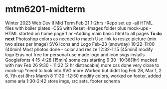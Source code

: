 # mtm6201-midterm

Winter 2023 Web Dev II Mid Term
Feb 21
1-2hrs
-Repo set up
-all HTML files with boiler plates
-CSS with Reset
-Images folder plus mock-ups
-HTML started on home page
1 hr
-Adding main basic html to all pages
**To do next**
Photoshop colors as needed to match
Use link to resize picture (min two sizes per image)
SVG icons and Logo
Feb-23 (snowday)
10:22-11:00 (40min)
Most photos done - color and resize
12:32-1:15 (45mini)
modify logo Eras not free for personal use
made logo and icon svgs
installs Googlefonts
4:15-4:28 (15min)
some css starting
9:30 -10:36(1hr)
mucked with nav
Feb 26
9:30 - 11:22 (2 hr distracable)
more css done very close to mock-up
\*need to look into SVG more
Worked but didnt log
Feb 28, Mar 1, 2 6, 7th est 8hrs
March 8
11:30 -12:50
modify colors, worked on footer, added some aria
1:30-2:42
store imgs, src sets, footer schema

